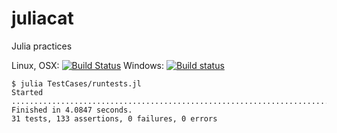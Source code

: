 juliacat
========

Julia practices

Linux, OSX: [![Build Status](https://api.travis-ci.org/wookay/juliacat.svg?branch=master)](https://travis-ci.org/wookay/juliacat)
Windows: [![Build status](https://ci.appveyor.com/api/projects/status/lgd95jb11om4u3sq?svg=true)](https://ci.appveyor.com/project/wookay/juliacat)

    $ julia TestCases/runtests.jl
    Started
    .....................................................................................................................................
    Finished in 4.0847 seconds.
    31 tests, 133 assertions, 0 failures, 0 errors
